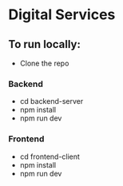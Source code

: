 # Digital Services

## To run locally:

- Clone the repo

### Backend

- cd backend-server
- npm install
- npm run dev

### Frontend

- cd frontend-client
- npm install
- npm run dev
